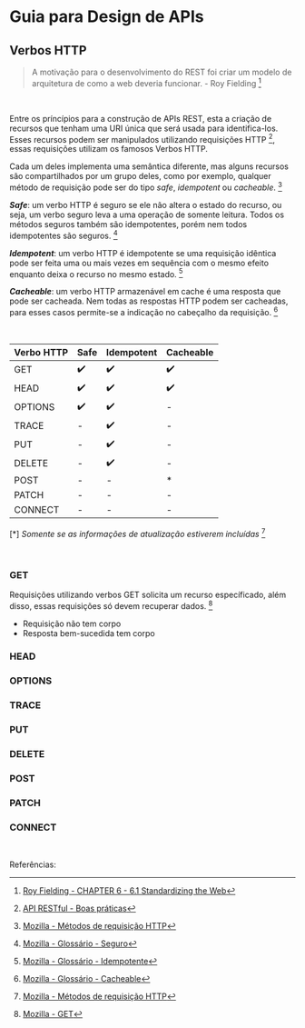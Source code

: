 # Guia para Design de APIs

## Verbos HTTP

> A motivação para o desenvolvimento do REST foi criar um modelo de arquitetura de como a web deveria funcionar. - Roy Fielding [^1]

<br>

Entre os príncípios para a construção de APIs REST, esta a criação de recursos que tenham uma URI única que será usada para identifica-los. Esses recursos podem ser manipulados utilizando requisições HTTP [^2], essas requisições utilizam os famosos Verbos HTTP.

Cada um deles implementa uma semântica diferente, mas alguns recursos são compartilhados por um grupo deles, como por exemplo, qualquer método de requisição pode ser do tipo _safe_, _idempotent_ ou _cacheable_. [^3]

**_Safe_**: um verbo HTTP é seguro se ele não altera o estado do recurso, ou seja, um verbo seguro leva a uma operação de somente leitura. Todos os métodos seguros também são idempotentes, porém nem todos idempotentes são seguros. [^4]

**_Idempotent_**: um verbo HTTP é idempotente se uma requisição idêntica pode ser feita uma ou mais vezes em sequência com o mesmo efeito enquanto deixa o recurso no mesmo estado. [^5]

**_Cacheable_**: um verbo HTTP armazenável em cache é uma resposta que pode ser cacheada. Nem todas as respostas HTTP podem ser cacheadas, para esses casos permite-se a indicação no cabeçalho da requisição. [^6]

<br>

Verbo HTTP | Safe | Idempotent | Cacheable
--- | --- | --- | ---
GET | ✔️ | ✔️ | ✔️
HEAD | ✔️ | ✔️ | ✔️
OPTIONS | ✔️ | ✔️ | -
TRACE | - | ✔️ | -
PUT | - | ✔️ | -
DELETE | - | ✔️ | -
POST | - | - | *
PATCH | - | - | -
CONNECT | - | - | -

[*] _Somente se as informações de atualização estiverem incluídas_ [^3]

<br>

### GET

Requisições utilizando verbos GET solicita um recurso específicado, além disso, essas requisições só devem recuperar dados. [^7]
- Requisição não tem corpo
- Resposta bem-sucedida tem corpo

### HEAD

### OPTIONS

### TRACE

### PUT

### DELETE

### POST

### PATCH

### CONNECT

<br>

Referências:

[^1]: [Roy Fielding - CHAPTER 6 - 6.1 Standardizing the Web](https://www.ics.uci.edu/~fielding/pubs/dissertation/evaluation.htm)
[^2]: [API RESTful - Boas práticas](https://www.brunobrito.net.br/api-restful-boas-praticas/)
[^3]: [Mozilla - Métodos de requisição HTTP](https://developer.mozilla.org/pt-BR/docs/Web/HTTP/Methods)
[^4]: [Mozilla - Glossário - Seguro](https://developer.mozilla.org/pt-BR/docs/Glossary/safe)
[^5]: [Mozilla - Glossário - Idempotente](https://developer.mozilla.org/pt-BR/docs/Glossary/Idempotent)
[^6]: [Mozilla - Glossário - Cacheable](https://developer.mozilla.org/en-US/docs/Glossary/cacheable)
[^7]: [Mozilla - GET](https://developer.mozilla.org/pt-BR/docs/Web/HTTP/Methods/GET)
